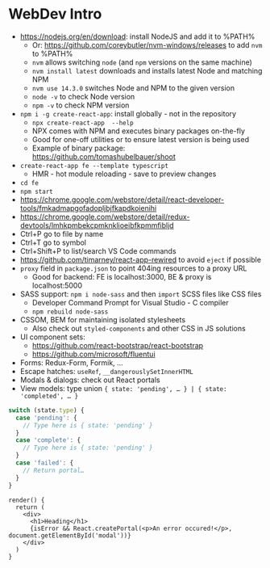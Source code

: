 # WebDev Intro

- https://nodejs.org/en/download: install NodeJS and add it to %PATH%
  - Or: https://github.com/coreybutler/nvm-windows/releases to add `nvm` to %PATH%
  - `nvm` allows switching `node` (and `npm` versions on the same machine)
  - `nvm install latest` downloads and installs latest Node and matching NPM
  - `nvm use 14.3.0` switches Node and NPM to the given version
  - `node -v` to check Node version
  - `npm -v` to check NPM version
- `npm i -g create-react-app`: install globally - not in the repository
  - `npx create-react-app  --help`
  - NPX comes with NPM and executes binary packages on-the-fly
  - Good for one-off utilities or to ensure latest version is being used
  - Example of binary package: https://github.com/tomashubelbauer/shoot
- `create-react-app fe --template typescript`
  - HMR - hot module reloading - save to preview changes
- `cd fe`
- `npm start`
- https://chrome.google.com/webstore/detail/react-developer-tools/fmkadmapgofadopljbjfkapdkoienihi
- https://chrome.google.com/webstore/detail/redux-devtools/lmhkpmbekcpmknklioeibfkpmmfibljd
- Ctrl+P go to file by name
- Ctrl+T go to symbol
- Ctrl+Shift+P to list/search VS Code commands
- https://github.com/timarney/react-app-rewired to avoid `eject` if possible
- `proxy` field in `package.json` to point 404ing resources to a proxy URL
  - Good for backend: FE is localhost:3000, BE & proxy is localhost:5000
- SASS support: `npm i node-sass` and then `import` SCSS files like CSS files
  - Developer Command Prompt for Visual Studio - C compiler
  - `npm rebuild node-sass`
- CSSOM, BEM for maintaining isolated stylesheets
  - Also check out `styled-components` and other CSS in JS solutions
- UI component sets:
  - https://github.com/react-bootstrap/react-bootstrap
  - https://github.com/microsoft/fluentui
- Forms: Redux-Form, Formik, …
- Escape hatches: `useRef`, `__dangerouslySetInnerHTML`
- Modals & dialogs: check out React portals
- View models: type union `{ state: 'pending', … } | { state: 'completed', … }`

```ts
switch (state.type) {
  case 'pending': {
    // Type here is { state: 'pending' }
  }
  case 'complete': {
    // Type here is { state: 'pending' }
  }
  case 'failed': {
    // Return portal…
  }
}
```

```tsx
render() {
  return (
    <div>
      <h1>Heading</h1>
      {isError && React.createPortal(<p>An error occured!</p>, document.getElementById('modal'))}
    </div>
  )
}
```
